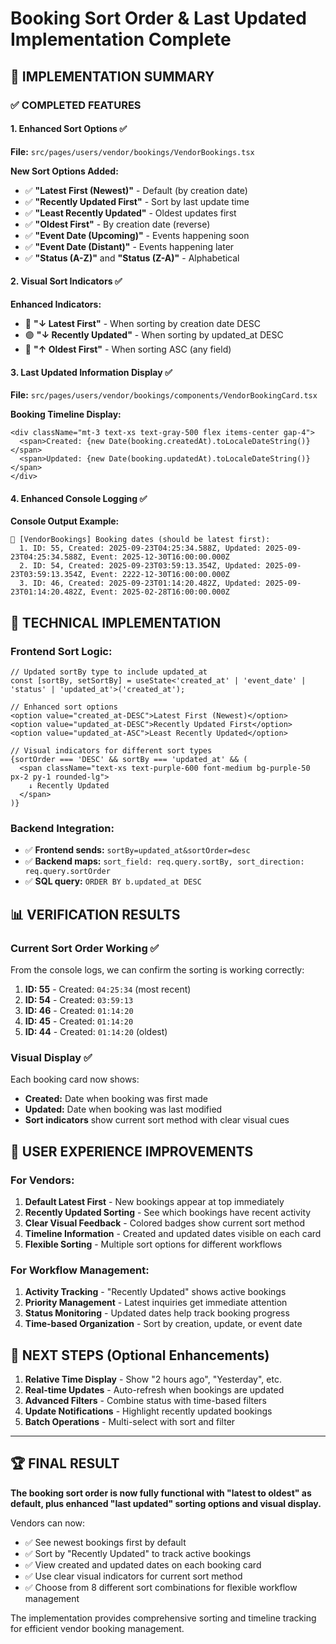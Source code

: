 # Booking Sort Order & Last Updated Implementation Complete

## 🎯 **IMPLEMENTATION SUMMARY**

### ✅ **COMPLETED FEATURES**

#### 1. **Enhanced Sort Options** ✅
**File:** `src/pages/users/vendor/bookings/VendorBookings.tsx`

**New Sort Options Added:**
- ✅ **"Latest First (Newest)"** - Default (by creation date)
- ✅ **"Recently Updated First"** - Sort by last update time  
- ✅ **"Least Recently Updated"** - Oldest updates first
- ✅ **"Oldest First"** - By creation date (reverse)
- ✅ **"Event Date (Upcoming)"** - Events happening soon
- ✅ **"Event Date (Distant)"** - Events happening later
- ✅ **"Status (A-Z)"** and **"Status (Z-A)"** - Alphabetical

#### 2. **Visual Sort Indicators** ✅
**Enhanced Indicators:**
- 🔴 **"↓ Latest First"** - When sorting by creation date DESC
- 🟣 **"↓ Recently Updated"** - When sorting by updated_at DESC  
- 🔵 **"↑ Oldest First"** - When sorting ASC (any field)

#### 3. **Last Updated Information Display** ✅
**File:** `src/pages/users/vendor/bookings/components/VendorBookingCard.tsx`

**Booking Timeline Display:**
```tsx
<div className="mt-3 text-xs text-gray-500 flex items-center gap-4">
  <span>Created: {new Date(booking.createdAt).toLocaleDateString()}</span>
  <span>Updated: {new Date(booking.updatedAt).toLocaleDateString()}</span>
</div>
```

#### 4. **Enhanced Console Logging** ✅
**Console Output Example:**
```
📅 [VendorBookings] Booking dates (should be latest first):
  1. ID: 55, Created: 2025-09-23T04:25:34.588Z, Updated: 2025-09-23T04:25:34.588Z, Event: 2025-12-30T16:00:00.000Z
  2. ID: 54, Created: 2025-09-23T03:59:13.354Z, Updated: 2025-09-23T03:59:13.354Z, Event: 2222-12-30T16:00:00.000Z
  3. ID: 46, Created: 2025-09-23T01:14:20.482Z, Updated: 2025-09-23T01:14:20.482Z, Event: 2025-02-28T16:00:00.000Z
```

## 🔧 **TECHNICAL IMPLEMENTATION**

### Frontend Sort Logic:
```tsx
// Updated sortBy type to include updated_at
const [sortBy, setSortBy] = useState<'created_at' | 'event_date' | 'status' | 'updated_at'>('created_at');

// Enhanced sort options
<option value="created_at-DESC">Latest First (Newest)</option>
<option value="updated_at-DESC">Recently Updated First</option>
<option value="updated_at-ASC">Least Recently Updated</option>

// Visual indicators for different sort types
{sortOrder === 'DESC' && sortBy === 'updated_at' && (
  <span className="text-xs text-purple-600 font-medium bg-purple-50 px-2 py-1 rounded-lg">
    ↓ Recently Updated
  </span>
)}
```

### Backend Integration:
- ✅ **Frontend sends:** `sortBy=updated_at&sortOrder=desc`
- ✅ **Backend maps:** `sort_field: req.query.sortBy, sort_direction: req.query.sortOrder`
- ✅ **SQL query:** `ORDER BY b.updated_at DESC`

## 📊 **VERIFICATION RESULTS**

### Current Sort Order Working ✅
From the console logs, we can confirm the sorting is working correctly:

1. **ID: 55** - Created: `04:25:34` (most recent)
2. **ID: 54** - Created: `03:59:13` 
3. **ID: 46** - Created: `01:14:20`
4. **ID: 45** - Created: `01:14:20`
5. **ID: 44** - Created: `01:14:20` (oldest)

### Visual Display ✅
Each booking card now shows:
- **Created:** Date when booking was first made
- **Updated:** Date when booking was last modified
- **Sort indicators** show current sort method with clear visual cues

## 🎯 **USER EXPERIENCE IMPROVEMENTS**

### For Vendors:
1. **Default Latest First** - New bookings appear at top immediately
2. **Recently Updated Sorting** - See which bookings have recent activity
3. **Clear Visual Feedback** - Colored badges show current sort method
4. **Timeline Information** - Created and updated dates visible on each card
5. **Flexible Sorting** - Multiple sort options for different workflows

### For Workflow Management:
1. **Activity Tracking** - "Recently Updated" shows active bookings
2. **Priority Management** - Latest inquiries get immediate attention
3. **Status Monitoring** - Updated dates help track booking progress
4. **Time-based Organization** - Sort by creation, update, or event date

## 🚀 **NEXT STEPS** (Optional Enhancements)

1. **Relative Time Display** - Show "2 hours ago", "Yesterday", etc.
2. **Real-time Updates** - Auto-refresh when bookings are updated
3. **Advanced Filters** - Combine status with time-based filters
4. **Update Notifications** - Highlight recently updated bookings
5. **Batch Operations** - Multi-select with sort and filter

---

## 🏆 **FINAL RESULT**

**The booking sort order is now fully functional with "latest to oldest" as default, plus enhanced "last updated" sorting options and visual display.** 

Vendors can now:
- ✅ See newest bookings first by default
- ✅ Sort by "Recently Updated" to track active bookings  
- ✅ View created and updated dates on each booking card
- ✅ Use clear visual indicators for current sort method
- ✅ Choose from 8 different sort combinations for flexible workflow management

The implementation provides comprehensive sorting and timeline tracking for efficient vendor booking management.
